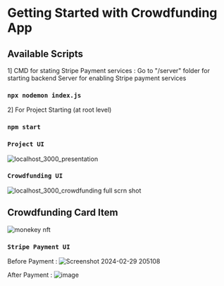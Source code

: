 # Getting Started with Crowdfunding App

## Available Scripts

1] CMD for stating Stripe Payment services : Go to "/server" folder for starting backend Server for enabling Stripe payment services 
### `npx nodemon index.js`

2] For Project Starting (at root level)
### `npm start`

### `Project UI`
![localhost_3000_presentation](https://github.com/thesumitsuryawanshi/Crowdfunding_Gumroad/assets/58788722/1bd03782-291d-4cd6-a427-e807fcea0960)

### `Crowdfunding UI`
![localhost_3000_crowdfunding full scrn shot](https://github.com/thesumitsuryawanshi/Crowdfunding_Gumroad/assets/58788722/71c2f5f0-f915-4e89-ba3f-9f37ccfdf50f)

## Crowdfunding Card Item
![monekey nft](https://github.com/thesumitsuryawanshi/Crowdfunding_Gumroad/assets/58788722/ea3669ed-32a6-47aa-bd0a-06c5bb383451)


### `Stripe Payment UI`
Before Payment :
![Screenshot 2024-02-29 205108](https://github.com/thesumitsuryawanshi/Crowdfunding_Gumroad/assets/58788722/cbf5fd78-027e-400a-b274-14ef758a6f7a)

After Payment :
![image](https://github.com/thesumitsuryawanshi/Crowdfunding_Gumroad/assets/58788722/f8bdf9b8-b2ad-48c6-b782-c82aef07da4f)
